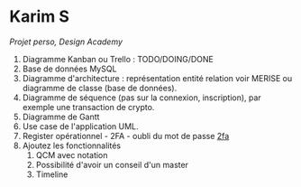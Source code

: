 # Karim S

*Projet perso, Design Academy*

1. Diagramme Kanban ou Trello : TODO/DOING/DONE
2. Base de données MySQL 
3. Diagramme d'architecture : représentation entité relation voir MERISE ou diagramme de classe (base de données).
4.  Diagramme de séquence (pas sur la connexion, inscription), par exemple une transaction de crypto.
5. Diagramme de Gantt
6. Use case de l'application UML.
7. Register opérationnel - 2FA - oubli du mot de passe [2fa](../2fa.md2fa.md)
8. Ajoutez les fonctionnalités
   1. QCM avec notation 
   2. Possibilité d'avoir un conseil d'un master
   3. Timeline 

